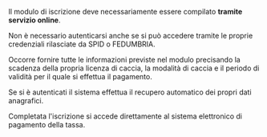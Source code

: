 Il modulo di iscrizione deve necessariamente essere compilato **tramite servizio online**.

Non è necessario autenticarsi anche se si può accedere tramite le proprie credenziali rilasciate da SPID o FEDUMBRIA.

Occorre fornire tutte le informazioni previste nel modulo precisando la scadenza della propria licenza di caccia, la modalità di caccia e il periodo di validità per il quale si effettua il pagamento.

Se si è autenticati il sistema effettua il recupero automatico dei propri dati anagrafici.

Completata l'iscrizione si accede direttamente al sistema elettronico di pagamento della tassa.
